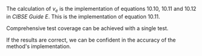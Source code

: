 The calculation of $v_e$ is the implementation of equations
10.10, 10.11 and 10.12 in _CIBSE Guide E_. This is the
implementation of equation 10.11.

Comprehensive test coverage can be achieved with a single
test.

If the results are correct, we can be confident in
the accuracy of the method's implementation.

